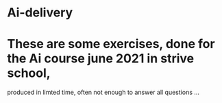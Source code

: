 # Ai-delivery
# These are some exercises, done for the Ai course june 2021 in strive school, 
produced in limted time, often not enough to answer all questions ...  
